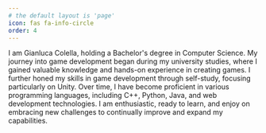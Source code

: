 ```yaml
---
# the default layout is 'page'
icon: fas fa-info-circle
order: 4
---
```


I am Gianluca Colella, holding a Bachelor's degree in Computer Science. My journey into game development began during my university studies, where I gained valuable knowledge and hands-on experience in creating games. I further honed my skills in game development through self-study, focusing particularly on Unity. Over time, I have become proficient in various programming languages, including C++, Python, Java, and web development technologies. I am enthusiastic, ready to learn, and enjoy on embracing new challenges to continually improve and expand my capabilities.
